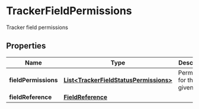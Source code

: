 

# TrackerFieldPermissions

Tracker field permissions

## Properties

Name | Type | Description | Notes
------------ | ------------- | ------------- | -------------
**fieldPermissions** | [**List&lt;TrackerFieldStatusPermissions&gt;**](TrackerFieldStatusPermissions.md) | Permissions for the given field |  [optional]
**fieldReference** | [**FieldReference**](FieldReference.md) |  |  [optional]



